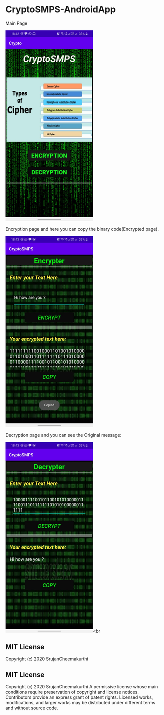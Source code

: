 # CryptoSMPS-AndroidApp
Main Page

<img src="1.jpeg" width="280px" alt="Screenshot" /><br />

Encryption page and here you can copy the binary code(Encrypted page).


<img src="2.jpeg" width="280px" alt="Screenshot" /><br />

Decryption page and you can see the Original message:

<img src="3.jpeg" width="280px" alt="Screenshot" /><br 
  
## MIT License

Copyright (c) 2020 SrujanCheemakurthi
   
## MIT License

Copyright (c) 2020 SrujanCheemakurthi
A permissive license whose main conditions require preservation of copyright and license notices. Contributors provide an express grant of patent rights. Licensed works, modifications, and larger works may be distributed under different terms and without source code.
